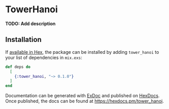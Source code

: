 # TowerHanoi

**TODO: Add description**

## Installation

If [available in Hex](https://hex.pm/docs/publish), the package can be installed
by adding `tower_hanoi` to your list of dependencies in `mix.exs`:

```elixir
def deps do
  [
    {:tower_hanoi, "~> 0.1.0"}
  ]
end
```

Documentation can be generated with [ExDoc](https://github.com/elixir-lang/ex_doc)
and published on [HexDocs](https://hexdocs.pm). Once published, the docs can
be found at <https://hexdocs.pm/tower_hanoi>.

